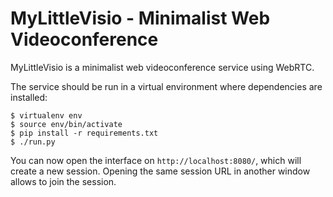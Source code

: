 # MyLittleVisio - Minimalist Web Videoconference

MyLittleVisio is a minimalist web videoconference service using WebRTC.

The service should be run in a virtual environment where dependencies are installed:
```
$ virtualenv env
$ source env/bin/activate
$ pip install -r requirements.txt
$ ./run.py
```

You can now open the interface on `http://localhost:8080/`, which will create a new session. Opening the same session URL in another window allows to join the session.

